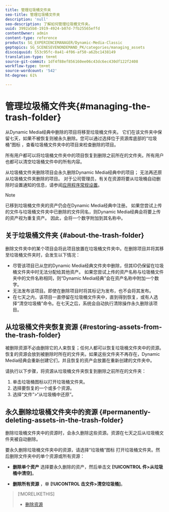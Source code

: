 ```yaml
---
title: 管理垃圾桶文件夹
seo-title: 管理垃圾桶文件夹
description: 'null'
seo-description: 了解如何管理垃圾桶文件夹。
uuid: 3992a5b8-1919-4924-b07d-7fb25565effd
contentOwner: admin
content-type: reference
products: SG_EXPERIENCEMANAGER/Dynamic-Media-Classic
geptopics: SG_SCENESEVENONDEMAND_PK/categories/managing_assets
discoiquuid: 553c95fc-0a41-4f06-af50-a62bc1438149
translation-type: tm+mt
source-git-commit: 1df4f88ef856160ee06c43dc6ec430df122f2408
workflow-type: tm+mt
source-wordcount: '542'
ht-degree: 61%

---
```



# 管理垃圾桶文件夹{#managing-the-trash-folder}

从Dynamic Media经典中删除的项目将移至垃圾桶文件夹。 它们在该文件夹中保留七天，如果不被恢复则被永久删除。您可以通过选择位于资源库底部的“垃圾桶”图标 ，查看垃圾桶文件夹中的项目来检查删除的项目。

所有用户都可以将垃圾桶文件夹中的项目恢复到删除之前所在的文件夹。所有用户也都可以清空垃圾桶文件中的所有内容。

从垃圾桶文件夹删除项目会永久删除Dynamic Media经典中的项目； 无法再还原从垃圾桶文件夹删除的项目。 对于公司管理员，有关在资源将要从垃圾桶自动删除时设置通知的信息，请参阅[应用程序常规设置](application-setup.md#general_settings)。

>[!NOTE]
>
>已移到垃圾桶文件夹的资产仍会在Dynamic Media经典中注册。 如果您尝试上传的文件与垃圾桶文件夹中已删除的文件同名，则Dynamic Media经典会将要上传的资产视为重复资产。 因此，会将一个数字附加到其名称中。

## 关于垃圾桶文件夹 {#about-the-trash-folder}

删除文件夹中的某个项目会将此项目放置在垃圾桶文件夹中。在删除项目并将其移至垃圾桶文件夹时，会发生以下情况：

* 尽管该项目已从您的Dynamic Media经典文件夹中删除，但其ID仍保留在垃圾桶文件夹中时无法分配给其他资产。 如果您尝试上传的资产名称与垃圾桶文件夹中的文件名称相同，则“Dynamic Media经典”会在资产名称中附加一个数字。
* 无法发布该项目。即使在删除项目时将其标记为发布，也不会将其发布。
* 在七天之内，该项目一直停留在垃圾桶文件夹中，直到得到恢复，或有人选择“清空垃圾桶”命令。在七天之后，系统会自动执行清除操作永久删除该项目。

## 从垃圾桶文件夹恢复资源 {#restoring-assets-from-the-trash-folder}

被删除资源不必由删除它的人来恢复；任何人都可以恢复垃圾桶文件夹中的资源。恢复的资源会放到被删除时所在的文件夹。如果这些文件夹不再存在，Dynamic Media经典会重新创建它们，并且恢复的资产会放置在重新创建的文件夹中。

请执行以下步骤，将资源从垃圾桶文件夹恢复到删除之前所在的文件夹：

1. 单击垃圾桶图标以打开垃圾桶文件夹。
1. 选择要恢复的一个或多个资源。
1. 选择“文件”>“从垃圾桶中还原”。

## 永久删除垃圾桶文件夹中的资源 {#permanently-deleting-assets-in-the-trash-folder}

删除垃圾桶文件夹中的资源时，会永久删除这些资源。资源在七天之后从垃圾桶文件夹被自动删除。

要永久删除垃圾桶文件夹中的资源，请选择“垃圾桶”图标  打开垃圾桶文件夹。然后删除文件夹中的单个资源或所有资源：

* **删除单个资产** 选择要永久删除的资产，然后单击文 **[!UICONTROL 件>从垃圾桶中清空]**。

* **删除所有资源** ，单 **[!UICONTROL 击文件>清空垃圾桶]**。

>[!MORELIKETHIS]
>
>* [删除资源](moving-renaming-deleting-assets.md#delete_assets)

